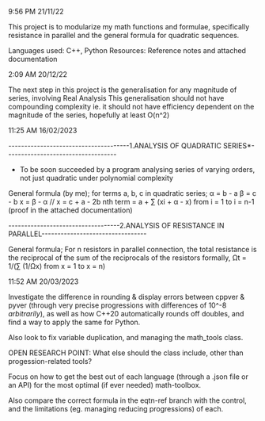 9:56 PM 21/11/22

This project is to modularize my math functions and formulae, specifically resistance in parallel and the general formula for quadratic sequences.

Languages used: C++, Python
Resources: Reference notes and attached documentation

2:09 AM 20/12/22

The next step in this project is the generalisation for any magnitude of series, involving Real Analysis
This generalisation should not have compounding complexity ie. it should not have efficiency dependent on the magnitude of the series, hopefully at least O(n^2)

11:25 AM 16/02/2023

--------------------------------------1.ANALYSIS OF QUADRATIC SERIES*-----------------------------------

* To be soon succeeded by a program analysing series of varying orders, not just quadratic under polynomial complexity

General formula (by me);
for terms a, b, c in quadratic series;
    α = b - a
    β = c - b
    x = β - α // x = c + a - 2b
nth term = a + ∑ (xi + α - x) from i = 1 to i = n-1 (proof in the attached documentation)

-----------------------------------2.ANALYSIS OF RESISTANCE IN PARALLEL---------------------------------

General formula;
For n resistors in parallel connection, the total resistance is the reciprocal of the sum of the reciprocals of the resistors
formally,
    Ωt = 1/(∑ (1/Ωx) from x = 1 to x = n)

11:52 AM 20/03/2023

Investigate the difference in rounding & display errors between cppver & pyver (through very precise progressions with differences of 10^-8 *arbitrarily*), as well as how C++20 automatically rounds off doubles, and find a way to apply the same for Python.

Also look to fix variable duplication, and managing the math_tools class.

OPEN RESEARCH POINT: What else should the class include, other than progession-related tools?

Focus on how to get the best out of each language (through a .json file or an API) for the most optimal (if ever needed) math-toolbox.

Also compare the correct formula in the eqtn-ref branch with the control, and the limitations (eg. managing reducing progressions) of each.